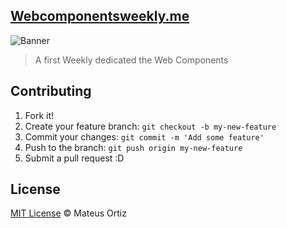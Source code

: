 ## [Webcomponentsweekly.me](http://webcomponentsweekly.me)

![Banner](http://cl.ly/image/0X2o190U2v2y/Screen%20Shot%202015-03-26%20at%2011.03.56%20PM.png)

> A first Weekly dedicated the Web Components


## Contributing

1. Fork it!
2. Create your feature branch: `git checkout -b my-new-feature`
3. Commit your changes: `git commit -m 'Add some feature'`
4. Push to the branch: `git push origin my-new-feature`
5. Submit a pull request :D


## License

[MIT License](http://mateusortiz.mit-license.org/) © Mateus Ortiz